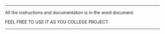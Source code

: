 **************
All the instructions and documentation is in the word document.

FEEL FREE TO USE IT AS YOU COLLEGE PROJECT. 

**************
